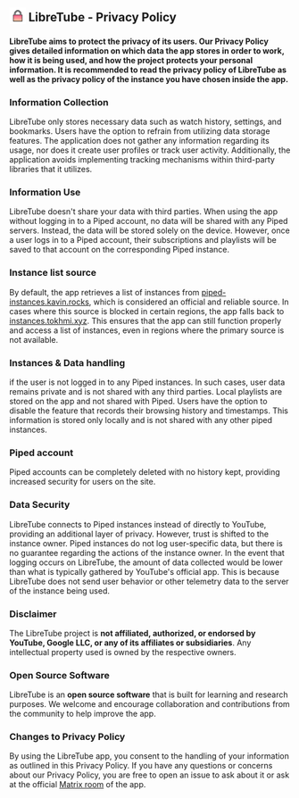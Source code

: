 <h2 align="left">
<sub>
<img  src="fastlane/metadata/android/en-US/images/readme/privacy.svg"
      height="30"
      width="30">
</sub>
LibreTube - Privacy Policy
</h2>

**LibreTube aims to protect the privacy of its users. Our Privacy Policy gives detailed information on which data the app stores in order to work, how it is being used, and how the project protects your personal information. It is recommended to read the privacy policy of LibreTube as well as the privacy policy of the instance you have chosen inside the app.**

### Information Collection
LibreTube only stores necessary data such as watch history, settings, and bookmarks. Users have the option to refrain from utilizing data storage features. The application does not gather any information regarding its usage, nor does it create user profiles or track user activity. Additionally, the application avoids implementing tracking mechanisms within third-party libraries that it utilizes.

### Information Use
LibreTube doesn't share your data with third parties. When using the app without logging in to a Piped account, no data will be shared with any Piped servers. Instead, the data will be stored solely on the device. However, once a user logs in to a Piped account, their subscriptions and playlists will be saved to that account on the corresponding Piped instance.

### Instance list source
By default, the app retrieves a list of instances from [piped-instances.kavin.rocks](piped-instances.kavin.rocks), which is considered an official and reliable source. In cases where this source is blocked in certain regions, the app falls back to [instances.tokhmi.xyz](instances.tokhmi.xyz). This ensures that the app can still function properly and access a list of instances, even in regions where the primary source is not available.

### Instances & Data handling
if the user is not logged in to any Piped instances. In such cases, user data remains private and is not shared with any third parties. Local playlists are stored on the app and not shared with Piped. Users have the option to disable the feature that records their browsing history and timestamps. This information is stored only locally and is not shared with any other piped instances.

### Piped account
Piped accounts can be completely deleted with no history kept, providing increased security for users on the site.

### Data Security
LibreTube connects to Piped instances instead of directly to YouTube, providing an additional layer of privacy. However, trust is shifted to the instance owner. Piped instances do not log user-specific data, but there is no guarantee regarding the actions of the instance owner. In the event that logging occurs on LibreTube, the amount of data collected would be lower than what is typically gathered by YouTube's official app. This is because LibreTube does not send user behavior or other telemetry data to the server of the instance being used.

### Disclaimer
The LibreTube project is **not affiliated, authorized, or endorsed by YouTube, Google LLC, or any of its affiliates or subsidiaries**. Any intellectual property used is owned by the respective owners.

### Open Source Software
LibreTube is an **open source software** that is built for learning and research purposes. We welcome and encourage collaboration and contributions from the community to help improve the app.

### Changes to Privacy Policy
By using the LibreTube app, you consent to the handling of your information as outlined in this Privacy Policy. If you have any questions or concerns about our Privacy Policy, you are free to open an issue to ask about it or ask at the official [Matrix room](https://matrix.to/#/#LibreTube:matrix.org) of the app.
